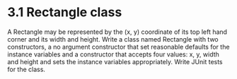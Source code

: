 # 3.1 Rectangle class

A Rectangle may be represented by the (x, y) coordinate of its top left hand corner and its width and height. Write a class named Rectangle with two constructors, a no argument constructor that set reasonable defaults for the instance variables and a constructor that accepts four values: x, y, width and height and sets the instance variables appropriately. Write JUnit tests for the class.